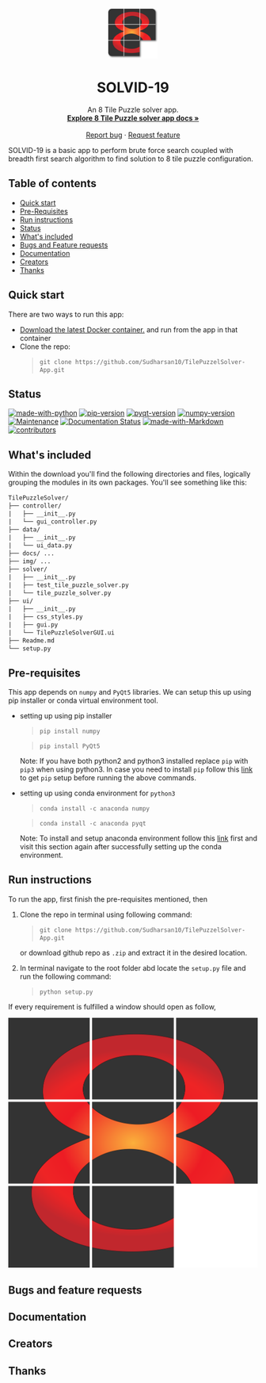 
<p align="center">
  <a href="https://github.com/Sudharsan10/TilePuzzelSolver-App">
    <img src=".\img\logo\logo4.png" width="100px" alt="Logo">
  </a>  
</p>

<h1 align="center"> SOLVID-19 </h1>

<p align="center">
  An 8 Tile Puzzle solver app.  
  <br>
    <a href="https://getbootstrap.com/docs/4.5/"><strong>Explore 8 Tile Puzzle solver app docs »</strong></a>
    <br>
    <br>
    <a href="https://github.com/twbs/bootstrap/issues/new?template=bug.md">Report bug</a>
    ·
    <a href="https://github.com/twbs/bootstrap/issues/new?template=feature.md&labels=feature">Request feature</a>    
</p>


SOLVID-19 is a basic app to perform brute force search coupled with breadth first search algorithm to find solution 
to 8 tile puzzle configuration.

## Table of contents
- [Quick start](#quick-start)
- [Pre-Requisites](#pre-requisites)
- [Run instructions](#run-instructions)
- [Status](#status)
- [What's included](#whats-included)
- [Bugs and Feature requests](#bugs-and-feature-requests)
- [Documentation](#documentation)
- [Creators](#creators)
- [Thanks](#thanks)

## Quick start
There are two ways to run this app: 
- [Download the latest Docker container.]() and run from the app in that container
- Clone the repo: 
    > ```
    > git clone https://github.com/Sudharsan10/TilePuzzelSolver-App.git
    > ```
    > 
## Status
[![made-with-python](https://img.shields.io/badge/Python%20Version-3.8.3-brightgreen)](https://www.python.org/)
[![pip-version](https://img.shields.io/badge/pip%20Version-20.0.2-brightgreen)](https://www.python.org/)
[![pyqt-version](https://img.shields.io/badge/PyQt5%20Version-5.14.2-brightgreen)](https://www.python.org/)
[![numpy-version](https://img.shields.io/badge/numpy%20Version-1.18.1-brightgreen)](https://www.python.org/)
[![Maintenance](https://img.shields.io/badge/Maintained%3F-yes-e01563.svg)](https://github.com/Sudharsan10/TilePuzzelSolver-App/graphs/commit-activity)
[![Documentation Status](https://img.shields.io/badge/Documentation-yes-e01563)](https://github.com/Sudharsan10/TilePuzzelSolver-App/tree/master/img/logo)
[![made-with-Markdown](https://img.shields.io/badge/Made%20with-Markdown-0366d6.svg)](http://commonmark.org)
[![contributors](https://img.shields.io/badge/Contributors-01-0366d6)](http://commonmark.org)


## What's included
Within the download you'll find the following directories and files, logically grouping the modules in its own packages. 
You'll see something like this:

```text
TilePuzzleSolver/
├── controller/
|   ├── __init__.py
|   └── gui_controller.py   
├── data/
|   ├── __init__.py
|   └── ui_data.py 
├── docs/ ...
├── img/ ...
├── solver/
|   ├── __init__.py
|   ├── test_tile_puzzle_solver.py 
|   └── tile_puzzle_solver.py
├── ui/
|   ├── __init__.py
|   ├── css_styles.py  
|   ├── gui.py
|   └── TilePuzzleSolverGUI.ui
├── Readme.md
└── setup.py
```


## Pre-requisites
This app depends on ```numpy``` and ```PyQt5``` libraries. We can setup this up using pip installer or conda virtual environment tool.

- setting up using pip installer
    > ```
    > pip install numpy
    >```
    
    > ```
    > pip install PyQt5 
    Note: If you have both python2 and python3 installed replace ```pip``` with ```pip3``` when using python3. In case you need to install
    ```pip``` follow this [link](#https://pip.pypa.io/en/stable/installing/) to get ```pip``` setup before running the above commands.
    
- setting up using conda environment for ```python3```     
    > ```
    > conda install -c anaconda numpy
    >```
    
    > ```
    > conda install -c anaconda pyqt
    > ```
    Note: To install and setup anaconda environment follow this [link](#https://docs.anaconda.com/anaconda/install/) first and visit this section again after successfully setting up the conda environment.

## Run instructions
To run the app, first finish the pre-requisites mentioned, then
1. Clone the repo in terminal using following command: 
    > ```
    > git clone https://github.com/Sudharsan10/TilePuzzelSolver-App.git
    > ```
    or download github repo as ```.zip``` and extract it in the desired location.
    
2. In terminal navigate to the root folder abd locate the ```setup.py``` file and run the following command:
    > ```
    > python setup.py
    > ```

If every requirement is fulfilled a window should open as follow,

![logo](/img/logo/project_logo.png)



## Bugs and feature requests

## Documentation



## Creators

## Thanks
